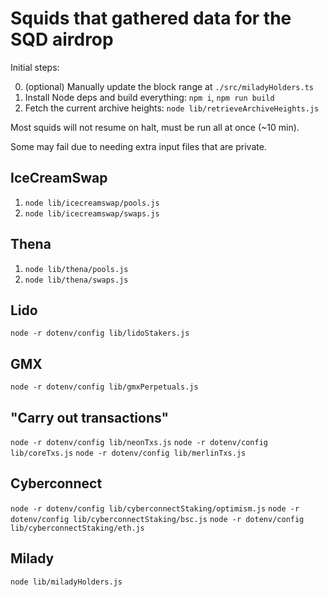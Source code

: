 # Squids that gathered data for the SQD airdrop

Initial steps:

0. (optional) Manually update the block range at `./src/miladyHolders.ts`
1. Install Node deps and build everything: `npm i`, `npm run build`
2. Fetch the current archive heights: `node lib/retrieveArchiveHeights.js`

Most squids will not resume on halt, must be run all at once (~10 min).

Some may fail due to needing extra input files that are private.

## IceCreamSwap

1. `node lib/icecreamswap/pools.js`
2. `node lib/icecreamswap/swaps.js`

## Thena

1. `node lib/thena/pools.js`
2. `node lib/thena/swaps.js`

## Lido

`node -r dotenv/config lib/lidoStakers.js`

## GMX

`node -r dotenv/config lib/gmxPerpetuals.js`

## "Carry out transactions"

`node -r dotenv/config lib/neonTxs.js`
`node -r dotenv/config lib/coreTxs.js`
`node -r dotenv/config lib/merlinTxs.js`

## Cyberconnect

`node -r dotenv/config lib/cyberconnectStaking/optimism.js`
`node -r dotenv/config lib/cyberconnectStaking/bsc.js`
`node -r dotenv/config lib/cyberconnectStaking/eth.js`

## Milady

`node lib/miladyHolders.js`
